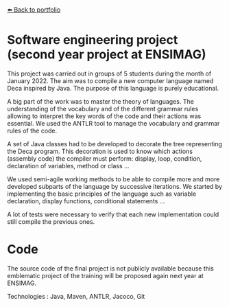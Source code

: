 [:arrow_left: Back to portfolio](https://github.com/adrien-b-git/Portofolio)

# Software engineering project (second year project at ENSIMAG)

This project was carried out in groups of 5 students during the month of January 2022. The aim was to compile a new computer language named Deca inspired by Java. The purpose of this language is purely educational.

A big part of the work was to master the theory of languages. The understanding of the vocabulary and of the different grammar rules allowing to interpret the key words of the code and their actions was essential. We used the ANTLR tool to manage the vocabulary and grammar rules of the code.

A set of Java classes had to be developed to decorate the tree representing the Deca program. This decoration is used to know which actions (assembly code) the compiler must perform: display, loop, condition, declaration of variables, method or class ...

We used semi-agile working methods to be able to compile more and more developed subparts of the language by successive iterations. We started by implementing the basic principles of the language such as variable declaration, display functions, conditional statements ...

A lot of tests were necessary to verify that each new implementation could still compile the previous ones.

# Code

The source code of the final project is not publicly available because this emblematic project of the training will be proposed again next year at ENSIMAG.

Technologies : Java, Maven, ANTLR, Jacoco, Git
